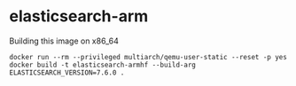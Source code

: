 # elasticsearch-arm
Building this image on x86_64
```
docker run --rm --privileged multiarch/qemu-user-static --reset -p yes
docker build -t elasticsearch-armhf --build-arg ELASTICSEARCH_VERSION=7.6.0 .
```